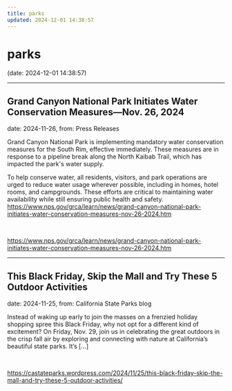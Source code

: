 ```yaml
---
title: parks
updated: 2024-12-01 14:38:57
---
```


# parks

(date: 2024-12-01 14:38:57)

---

## Grand Canyon National Park Initiates Water Conservation Measures—Nov. 26, 2024

date: 2024-11-26, from: Press Releases

Grand Canyon National Park is implementing mandatory water conservation measures for the South Rim, effective immediately. These measures are in response to a pipeline break along the North Kaibab Trail, which has impacted the park's water supply.

To help conserve water, all residents, visitors, and park operations are urged to reduce water usage wherever possible, including in homes, hotel rooms, and campgrounds. These efforts are critical to maintaining water availability while still ensuring public health and safety. https://www.nps.gov/grca/learn/news/grand-canyon-national-park-initiates-water-conservation-measures-nov-26-2024.htm 

<br> 

<https://www.nps.gov/grca/learn/news/grand-canyon-national-park-initiates-water-conservation-measures-nov-26-2024.htm>

---

## This Black Friday, Skip the Mall and Try These 5 Outdoor Activities

date: 2024-11-25, from: California State Parks blog

Instead of waking up early to join the masses on a frenzied holiday shopping spree this Black Friday, why not opt for a different kind of excitement? On Friday, Nov. 29, join us in celebrating the great outdoors in the crisp fall air by exploring and connecting with nature at California’s beautiful state parks. It’s [&#8230;] 

<br> 

<https://castateparks.wordpress.com/2024/11/25/this-black-friday-skip-the-mall-and-try-these-5-outdoor-activities/>


